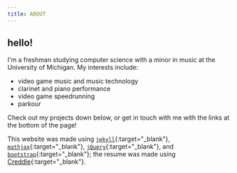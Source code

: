 ```yaml
---
title: ABOUT
---
```

## hello!
I'm a freshman studying computer science with a minor in music at the University of Michigan. My interests include:

* video game music and music technology
* clarinet and piano performance
* video game speedrunning
* parkour

Check out my projects down below, or get in touch with me with the links at the bottom of the page!

This website was made using [`jekyll`](https://jekyllrb.com/){:target="_blank"}, [`mathjax`](https://www.mathjax.org/){:target="_blank"}, [`jQuery`](http://jquery.com){:target="_blank"}, and [`bootstrap`](http://getbootstrap.com/){:target="_blank"}; the resume was made using [Creddle](http://creddle.io){:target="_blank"}.
